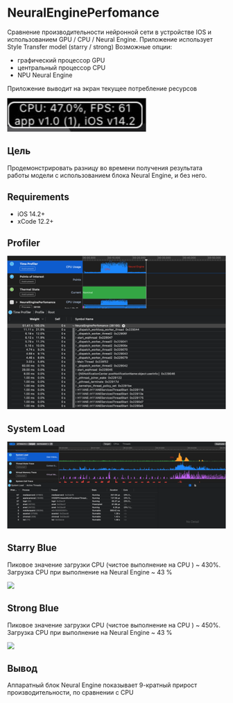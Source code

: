 # NeuralEnginePerfomance

Сравнение производительности нейронной сети в устройстве IOS и использованием GPU / CPU / Neural Engine.
Приложение использует Style Transfer model (starry / strong)
Возможные опции:
  - графический процессор GPU
  - центральный процессор CPU
  - NPU Neural Engine
 
Приложение выводит на экран текущее потребление ресурсов 

![](resources/cpu_example.jpg)


## Цель
Продемонстрировать разницу во времени получения результата работы модели с использованием блока Neural Engine, и без него.

## Requirements
- iOS 14.2+
- xCode 12.2+

## Profiler 

![](resources/profiler.png)

## System Load
![](resources/systemload.png)


## Starry Blue 

Пиковое значение загрузки CPU (чистое выполнение на CPU ) ~ 430%.
Загрузка CPU при выполнение на Neural Engine ~ 43 %

![](resources/starryBlue.gif)


## Strong Blue 

Пиковое значение загрузки CPU (чистое выполнение на CPU ) ~ 450%.  
Загрузка CPU при выполнение на Neural Engine ~ 43 %


![](resources/strong.gif)



## Вывод
Аппаратный блок Neural Engine показывает 9-кратный прирост производительности, по сравнении с CPU
